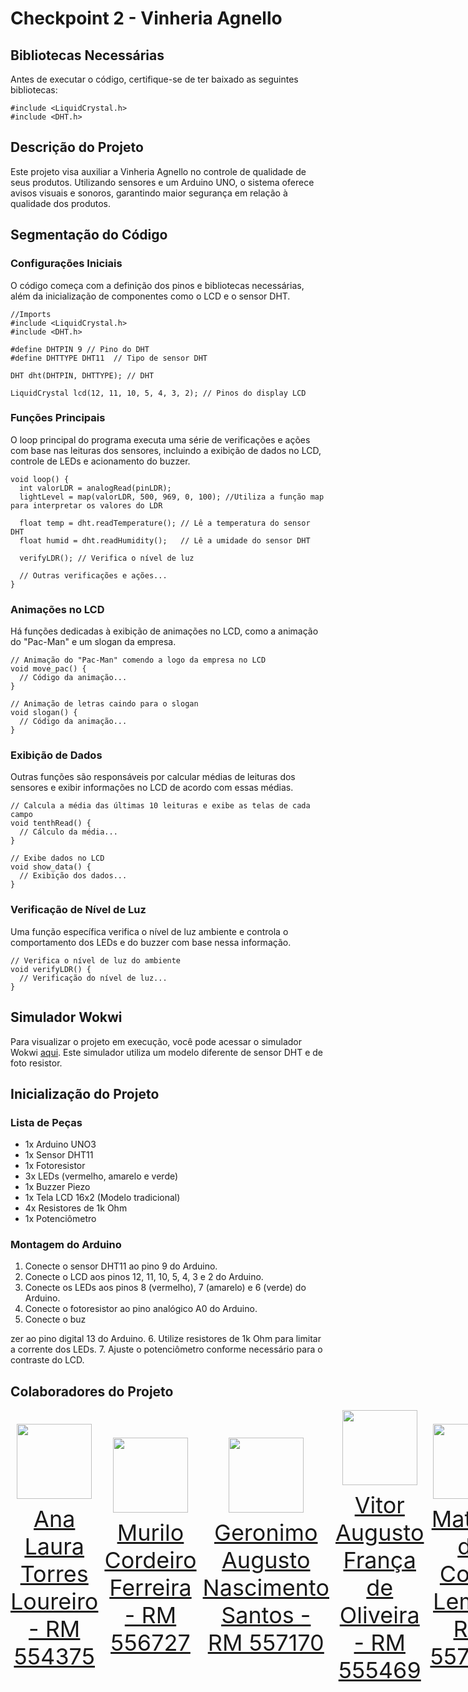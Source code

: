 # Checkpoint 2 - Vinheria Agnello

## Bibliotecas Necessárias
Antes de executar o código, certifique-se de ter baixado as seguintes bibliotecas:

```
#include <LiquidCrystal.h>
#include <DHT.h>
```

## Descrição do Projeto
Este projeto visa auxiliar a Vinheria Agnello no controle de qualidade de seus produtos. Utilizando sensores e um Arduino UNO, o sistema oferece avisos visuais e sonoros, garantindo maior segurança em relação à qualidade dos produtos.

## Segmentação do Código

### Configurações Iniciais
O código começa com a definição dos pinos e bibliotecas necessárias, além da inicialização de componentes como o LCD e o sensor DHT.

```
//Imports
#include <LiquidCrystal.h>
#include <DHT.h>

#define DHTPIN 9 // Pino do DHT
#define DHTTYPE DHT11  // Tipo de sensor DHT

DHT dht(DHTPIN, DHTTYPE); // DHT

LiquidCrystal lcd(12, 11, 10, 5, 4, 3, 2); // Pinos do display LCD
```

### Funções Principais
O loop principal do programa executa uma série de verificações e ações com base nas leituras dos sensores, incluindo a exibição de dados no LCD, controle de LEDs e acionamento do buzzer.


```
void loop() {
  int valorLDR = analogRead(pinLDR); 
  lightLevel = map(valorLDR, 500, 969, 0, 100); //Utiliza a função map para interpretar os valores do LDR

  float temp = dht.readTemperature(); // Lê a temperatura do sensor DHT
  float humid = dht.readHumidity();   // Lê a umidade do sensor DHT

  verifyLDR(); // Verifica o nível de luz

  // Outras verificações e ações...
}
```

### Animações no LCD
Há funções dedicadas à exibição de animações no LCD, como a animação do "Pac-Man" e um slogan da empresa.

```
// Animação do "Pac-Man" comendo a logo da empresa no LCD
void move_pac() {
  // Código da animação...
}

// Animação de letras caindo para o slogan
void slogan() {
  // Código da animação...
}
```

### Exibição de Dados
Outras funções são responsáveis por calcular médias de leituras dos sensores e exibir informações no LCD de acordo com essas médias.

```
// Calcula a média das últimas 10 leituras e exibe as telas de cada campo
void tenthRead() {
  // Cálculo da média...
}

// Exibe dados no LCD
void show_data() {
  // Exibição dos dados...
}
```

### Verificação de Nível de Luz
Uma função específica verifica o nível de luz ambiente e controla o comportamento dos LEDs e do buzzer com base nessa informação.

```
// Verifica o nível de luz do ambiente
void verifyLDR() {
  // Verificação do nível de luz...
}
```

## Simulador Wokwi
Para visualizar o projeto em execução, você pode acessar o simulador Wokwi [aqui](https://wokwi.com/projects/396351769363094529). Este simulador utiliza um modelo diferente de sensor DHT e de foto resistor.

## Inicialização do Projeto

### Lista de Peças
- 1x Arduino UNO3
- 1x Sensor DHT11
- 1x Fotoresistor
- 3x LEDs (vermelho, amarelo e verde)
- 1x Buzzer Piezo
- 1x Tela LCD 16x2 (Modelo tradicional)
- 4x Resistores de 1k Ohm
- 1x Potenciômetro

### Montagem do Arduino
1. Conecte o sensor DHT11 ao pino 9 do Arduino.
2. Conecte o LCD aos pinos 12, 11, 10, 5, 4, 3 e 2 do Arduino.
3. Conecte os LEDs aos pinos 8 (vermelho), 7 (amarelo) e 6 (verde) do Arduino.
4. Conecte o fotoresistor ao pino analógico A0 do Arduino.
5. Conecte o buz

zer ao pino digital 13 do Arduino.
6. Utilize resistores de 1k Ohm para limitar a corrente dos LEDs.
7. Ajuste o potenciômetro conforme necessário para o contraste do LCD.

## Colaboradores do Projeto
<div style="display: flex; justify-content: space-between; align-items: center;">
<a href="https://github.com/AnaTorresLoureiro" target="_blank" style="text-align: center; margin-right: 10px;">
<img loading="lazy" src="https://avatars.githubusercontent.com/AnaTorresLoureiro" width=120>
<p style="font-size:min(2vh, 36px); margin-top: 10px;">Ana Laura Torres Loureiro - RM 554375</p>
</a>
<a href="https://github.com/MuriloCngp" target="_blank" style="text-align: center; margin-right: 10px;">
<img loading="lazy" src="https://avatars.githubusercontent.com/MuriloCngp" width=120>
<p style="font-size:min(2vh, 36px); margin-top: 10px;">Murilo Cordeiro Ferreira - RM 556727</p>
</a>
<a href="https://github.com/Geronimo-augusto" target="_blank" style="text-align: center; margin-right: 10px;">
<img loading="lazy" src="https://avatars.githubusercontent.com/Geronimo-augusto" width=120>
<p style="font-size:min(2vh, 36px); margin-top: 10px;">	Geronimo Augusto Nascimento Santos - RM 557170</p>
</a>
<a href="https://github.com/Vitorr-AF" target="_blank" style="text-align: center; margin-right: 10px;">
<img loading="lazy" src="https://avatars.githubusercontent.com/Vitorr-AF" width=120>
<p style="font-size:min(2vh, 36px); margin-top: 10px;">Vitor Augusto França de Oliveira - RM 555469</p>
</a>
<a href="https://github.com/MateusLem" target="_blank" style="text-align: center; margin-right: 10px;">
<img loading="lazy" src="https://avatars.githubusercontent.com/MateusLem" width=120>
<p style="font-size:min(2vh, 36px); margin-top: 10px;">Mateus da Costa Leme - RM 557803</p>
</a>
</div>

